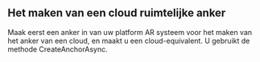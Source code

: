 ## <a name="creating-a-cloud-spatial-anchor"></a>Het maken van een cloud ruimtelijke anker

Maak eerst een anker in van uw platform AR systeem voor het maken van het anker van een cloud, en maakt u een cloud-equivalent. U gebruikt de methode CreateAnchorAsync.
